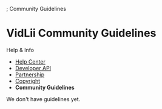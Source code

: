 ; Community Guidelines
<h1 class="pg_hd">VidLii Community Guidelines</h1>
<div class="vc_l">
    <div class="vc_cats">
        <div>Help &amp; Info</div>
        <ul>
            <li><a href="/help">Help Center</a></li>
            <li><a href="/developers">Developer API</a></li>
            <li><a href="/partners">Partnership</a></li>
            <li><a href="/copyright">Copyright</a></li>
            <li style="font-weight:bold;cursor:default">Community Guidelines</li>
        </ul>
    </div>
</div>
<div class="vc_r" style="margin-bottom:0">
    We don't have guidelines yet.
</div>